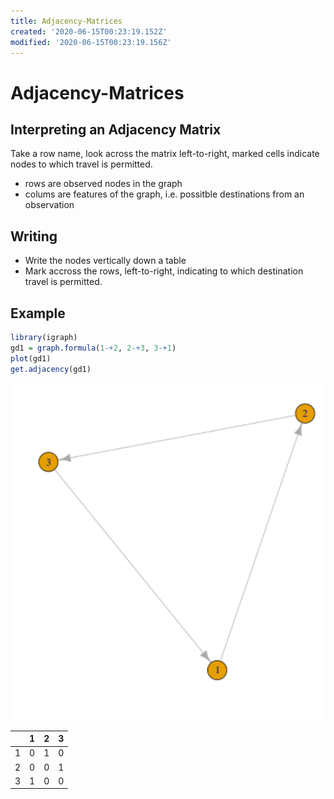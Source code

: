 ```yaml
---
title: Adjacency-Matrices
created: '2020-06-15T00:23:19.152Z'
modified: '2020-06-15T00:23:19.156Z'
---
```


# Adjacency-Matrices
## Interpreting an Adjacency Matrix
Take a row name, look across the matrix left-to-right, marked cells indicate nodes to which travel is permitted.

* rows are observed nodes in the graph
* colums are features of the graph, i.e. possitble destinations from an observation

## Writing

* Write the nodes vertically down a table
* Mark accross the rows, left-to-right, indicating to which destination travel is permitted.

## Example
```R
library(igraph)
gd1 = graph.formula(1-+2, 2-+3, 3-+1)
plot(gd1)
get.adjacency(gd1)
```
![3ndgraphexample](_v_images/20200608121730317_1198392795.png)

|     |  1  |  2  |  3  |
| --- | --- | --- | --- |
| 1   | 0   | 1   | 0   |
| 2   | 0   | 0   | 1   |
| 3   | 1   | 0   | 0   |

